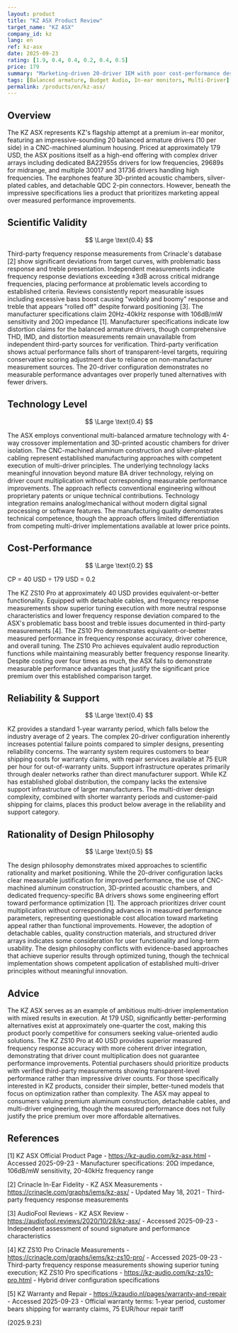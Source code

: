 ```yaml
---
layout: product
title: "KZ ASX Product Review"
target_name: "KZ ASX"
company_id: kz
lang: en
ref: kz-asx
date: 2025-09-23
rating: [1.9, 0.4, 0.4, 0.2, 0.4, 0.5]
price: 179
summary: "Marketing-driven 20-driver IEM with poor cost-performance despite premium construction"
tags: [Balanced armature, Budget Audio, In-ear monitors, Multi-Driver]
permalink: /products/en/kz-asx/
---
```

## Overview

The KZ ASX represents KZ's flagship attempt at a premium in-ear monitor, featuring an impressive-sounding 20 balanced armature drivers (10 per side) in a CNC-machined aluminum housing. Priced at approximately 179 USD, the ASX positions itself as a high-end offering with complex driver arrays including dedicated BA22955s drivers for low frequencies, 29689s for midrange, and multiple 30017 and 31736 drivers handling high frequencies. The earphones feature 3D-printed acoustic chambers, silver-plated cables, and detachable QDC 2-pin connectors. However, beneath the impressive specifications lies a product that prioritizes marketing appeal over measured performance improvements.

## Scientific Validity

$$ \Large \text{0.4} $$

Third-party frequency response measurements from Crinacle's database [2] show significant deviations from target curves, with problematic bass response and treble presentation. Independent measurements indicate frequency response deviations exceeding ±3dB across critical midrange frequencies, placing performance at problematic levels according to established criteria. Reviews consistently report measurable issues including excessive bass boost causing "wobbly and boomy" response and treble that appears "rolled off" despite forward positioning [3]. The manufacturer specifications claim 20Hz-40kHz response with 106dB/mW sensitivity and 20Ω impedance [1]. Manufacturer specifications indicate low distortion claims for the balanced armature drivers, though comprehensive THD, IMD, and distortion measurements remain unavailable from independent third-party sources for verification. Third-party verification shows actual performance falls short of transparent-level targets, requiring conservative scoring adjustment due to reliance on non-manufacturer measurement sources. The 20-driver configuration demonstrates no measurable performance advantages over properly tuned alternatives with fewer drivers.

## Technology Level

$$ \Large \text{0.4} $$

The ASX employs conventional multi-balanced armature technology with 4-way crossover implementation and 3D-printed acoustic chambers for driver isolation. The CNC-machined aluminum construction and silver-plated cabling represent established manufacturing approaches with competent execution of multi-driver principles. The underlying technology lacks meaningful innovation beyond mature BA driver technology, relying on driver count multiplication without corresponding measurable performance improvements. The approach reflects conventional engineering without proprietary patents or unique technical contributions. Technology integration remains analog/mechanical without modern digital signal processing or software features. The manufacturing quality demonstrates technical competence, though the approach offers limited differentiation from competing multi-driver implementations available at lower price points.

## Cost-Performance

$$ \Large \text{0.2} $$

CP = 40 USD ÷ 179 USD = 0.2

The KZ ZS10 Pro at approximately 40 USD provides equivalent-or-better functionality. Equipped with detachable cables, and frequency response measurements show superior tuning execution with more neutral response characteristics and lower frequency response deviation compared to the ASX's problematic bass boost and treble issues documented in third-party measurements [4]. The ZS10 Pro demonstrates equivalent-or-better measured performance in frequency response accuracy, driver coherence, and overall tuning. The ZS10 Pro achieves equivalent audio reproduction functions while maintaining measurably better frequency response linearity. Despite costing over four times as much, the ASX fails to demonstrate measurable performance advantages that justify the significant price premium over this established comparison target.

## Reliability & Support

$$ \Large \text{0.4} $$

KZ provides a standard 1-year warranty period, which falls below the industry average of 2 years. The complex 20-driver configuration inherently increases potential failure points compared to simpler designs, presenting reliability concerns. The warranty system requires customers to bear shipping costs for warranty claims, with repair services available at 75 EUR per hour for out-of-warranty units. Support infrastructure operates primarily through dealer networks rather than direct manufacturer support. While KZ has established global distribution, the company lacks the extensive support infrastructure of larger manufacturers. The multi-driver design complexity, combined with shorter warranty periods and customer-paid shipping for claims, places this product below average in the reliability and support category.

## Rationality of Design Philosophy

$$ \Large \text{0.5} $$

The design philosophy demonstrates mixed approaches to scientific rationality and market positioning. While the 20-driver configuration lacks clear measurable justification for improved performance, the use of CNC-machined aluminum construction, 3D-printed acoustic chambers, and dedicated frequency-specific BA drivers shows some engineering effort toward performance optimization [1]. The approach prioritizes driver count multiplication without corresponding advances in measured performance parameters, representing questionable cost allocation toward marketing appeal rather than functional improvements. However, the adoption of detachable cables, quality construction materials, and structured driver arrays indicates some consideration for user functionality and long-term usability. The design philosophy conflicts with evidence-based approaches that achieve superior results through optimized tuning, though the technical implementation shows competent application of established multi-driver principles without meaningful innovation.

## Advice

The KZ ASX serves as an example of ambitious multi-driver implementation with mixed results in execution. At 179 USD, significantly better-performing alternatives exist at approximately one-quarter the cost, making this product poorly competitive for consumers seeking value-oriented audio solutions. The KZ ZS10 Pro at 40 USD provides superior measured frequency response accuracy with more coherent driver integration, demonstrating that driver count multiplication does not guarantee performance improvements. Potential purchasers should prioritize products with verified third-party measurements showing transparent-level performance rather than impressive driver counts. For those specifically interested in KZ products, consider their simpler, better-tuned models that focus on optimization rather than complexity. The ASX may appeal to consumers valuing premium aluminum construction, detachable cables, and multi-driver engineering, though the measured performance does not fully justify the price premium over more affordable alternatives.

## References

[1] KZ ASX Official Product Page - https://kz-audio.com/kz-asx.html - Accessed 2025-09-23 - Manufacturer specifications: 20Ω impedance, 106dB/mW sensitivity, 20-40kHz frequency range

[2] Crinacle In-Ear Fidelity - KZ ASX Measurements - https://crinacle.com/graphs/iems/kz-asx/ - Updated May 18, 2021 - Third-party frequency response measurements

[3] AudioFool Reviews - KZ ASX Review - https://audiofool.reviews/2020/10/28/kz-asx/ - Accessed 2025-09-23 - Independent assessment of sound signature and performance characteristics

[4] KZ ZS10 Pro Crinacle Measurements - https://crinacle.com/graphs/iems/kz-zs10-pro/ - Accessed 2025-09-23 - Third-party frequency response measurements showing superior tuning execution; KZ ZS10 Pro specifications - https://kz-audio.com/kz-zs10-pro.html - Hybrid driver configuration specifications

[5] KZ Warranty and Repair - https://kzaudio.nl/pages/warranty-and-repair - Accessed 2025-09-23 - Official warranty terms: 1-year period, customer bears shipping for warranty claims, 75 EUR/hour repair tariff

(2025.9.23)